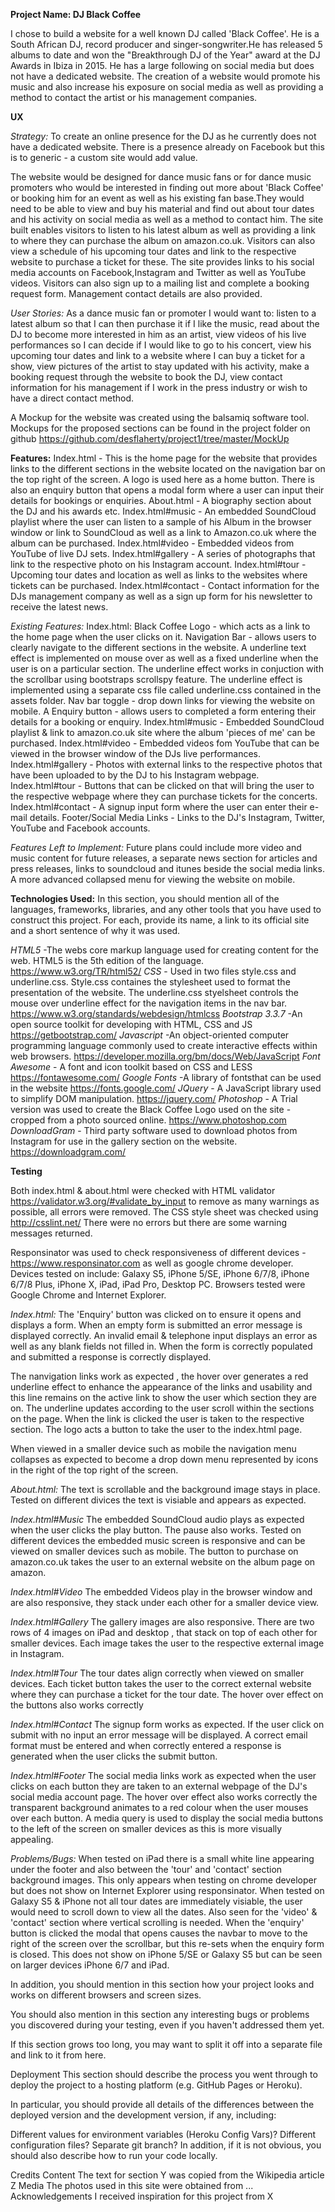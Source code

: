 **Project Name: DJ Black Coffee**

I chose to build a website for a well known DJ called 'Black Coffee'. He is a South African DJ, record producer and singer-songwriter.He has released 5 albums to date and won the "Breakthrough DJ of the Year" award at the DJ Awards in Ibiza in 2015. He has a large following on social media but does not have a dedicated website. The creation of a website would promote his music and also increase his exposure on social media as well as providing a method to contact the artist or his management companies.

**UX**

*Strategy:* To create an online presence for the DJ as he currently does not have a dedicated website. There is a presence already on Facebook but this is to generic - a custom site would add value. 

The website would be designed for dance music fans or for dance music promoters who would be interested in finding out more about 'Black Coffee' or booking him for an event as well as his existing fan base.They would need to be able to view and buy his material and find out about tour dates and his activity on social media as well as a method to contact him. 
The site built enables visitors to listen to his latest album as well as providing a link to where they can purchase the album on amazon.co.uk. Visitors can also view a schedule of his upcoming tour dates and link to the respective website to purchase a ticket for these. The site provides links to his social media accounts on Facebook,Instagram and Twitter as well as YouTube videos. Visitors can also sign up to a mailing list and complete a booking request form. Management contact details are also provided.

*User Stories:*
As a dance music fan or promoter I would want to: 
listen to a latest album so that I can then purchase it if I like the music,
read about the DJ to become more interested in him as an artist,
view videos of his live performances so I can decide if I would like to go to his concert,
view his upcoming tour dates and link to a website where I can buy a ticket for a show,
view pictures of the artist to stay updated with his activity,
make a booking request through the website to book the DJ,
view contact information for his management if I work in the press industry or wish to have a direct contact method.

A Mockup for the website was created using the balsamiq software tool. Mockups for the proposed sections can be found in the project folder on github https://github.com/desflaherty/project1/tree/master/MockUp

**Features:**
Index.html - This is the home page for the website that provides links to the different sections in the website located on the navigation bar on the top right of the screen. A logo is used here as a home button. There is also an enquiry button that opens a modal form where a user can input their details for bookings or enquiries.
About.html - A biography section about the DJ and his awards etc.
Index.html#music - An embedded SoundCloud playlist where the user can listen to a sample of his Album in the browser window or link to SoundCloud as well as a link to Amazon.co.uk where the album can be purchased.
Index.html#video - Embedded videos from YouTube of live DJ sets.
Index.html#gallery - A series of photographs that link to the respective photo on his Instagram account.
Index.html#tour -Upcoming tour dates and location as well as links to the websites where tickets can be purchased.
Index.html#contact - Contact information for the DJs management company as well as a sign up form for his newsletter to receive the latest news.

*Existing Features:*
Index.html:
Black Coffee Logo  - which acts as a link to the home page when the user clicks on it.
Navigation Bar - allows users to clearly navigate to the different sections in the website. A underline text effect is implemented on mouse over as well as a fixed underline when the user is on a particular section. The underline effect works in conjuction with the scrollbar using bootstraps scrollspy feature. The underline effect is implemented using a separate css file called underline.css contained in the assets folder.
Nav bar toggle - drop down links for viewing the website on mobile.
A Enquiry button - allows users to completed a form entering their details for a booking or enquiry.
Index.html#music - Embedded SoundCloud playlist & link to amazon.co.uk site where the album 'pieces of me' can be purchased.
Index.html#video - Embedded videos fom YouTube that can be viewed in the browser window of the DJs live performances.
Index.html#gallery - Photos with external links to the respective photos that have been uploaded to by the DJ to his Instagram webpage.
Index.html#tour - Buttons that can be clicked on that will bring the user to the respective webpage where they can purchase tickets for the concerts.
Index.html#contact - A signup input form where the user can enter their e-mail details.
Footer/Social Media Links - Links to the DJ's Instagram, Twitter, YouTube and Facebook accounts.

*Features Left to Implement:*
Future plans could include more video and music content for future releases, a separate news section for articles and press releases, links to soundcloud and itunes beside the social media links. A more advanced collapsed menu for viewing the website on mobile.


**Technologies Used:**
In this section, you should mention all of the languages, frameworks, libraries, and any other tools that you have used to construct this project. For each, provide its name, a link to its official site and a short sentence of why it was used.

*HTML5* -The webs core markup language used for creating content for the web. HTML5 is the 5th edition of the language.       https://www.w3.org/TR/html52/
*CSS* - Used in two files style.css and underline.css. Style.css containes the stylesheet used to format the presentation of the website. The underline.css styelsheet controls the mouse over underline effect for the navigation items in the nav bar. https://www.w3.org/standards/webdesign/htmlcss
*Bootstrap 3.3.7* -An open source toolkit for developing with HTML, CSS and JS https://getbootstrap.com/
*Javascript* -An object-oriented computer programming language commonly used to create interactive effects within web browsers. https://developer.mozilla.org/bm/docs/Web/JavaScript
*Font Awesome* - A font and icon toolkit based on CSS and LESS https://fontawesome.com/
*Google Fonts* -A library of fontsthat can be used in the website https://fonts.google.com/
*JQuery* - A JavaScript library used to simplify DOM manipulation. https://jquery.com/
*Photoshop* -  A Trial version was used to create the Black Coffee Logo used on the site - cropped from a photo sourced online. https://www.photoshop.com
*DownloadGram* - Third party software used to download photos from Instagram for use in the gallery section on the website. https://downloadgram.com/


**Testing**

Both index.html & about.html were checked with HTML validator https://validator.w3.org/#validate_by_input to remove as many warnings as possible, all errors were removed. The CSS style sheet was checked using http://csslint.net/ There were no errors but there are some warning messages returned.

Responsinator was used to check responsiveness of different devices - https://www.responsinator.com as well as google chrome developer.
Devices tested on include: Galaxy S5, iPhone 5/SE, iPhone 6/7/8, iPhone 6/7/8 Plus, iPhone X, iPad, iPad Pro, Desktop PC. Browsers tested were Google Chrome and Internet Explorer.

*Index.html:*
The 'Enquiry' button was clicked on to ensure it opens and displays a form. When an empty form is submitted an error message is displayed correctly. An invalid email & telephone input displays an error as well as any blank fields not filled in. When the form is correctly populated and submitted a response is correctly displayed.

The nanvigation links work as expected , the hover over generates a red underline effect to enhance the appearance of the links and usability and this line remains on the active link to show the user which section they are on. The underline updates according to the user scroll within the sections on the page. When the link is clicked the user is taken to the respective section. The logo acts a button to take the user to the index.html page.

When viewed in a smaller device such as mobile the navigation menu collapses as expected to become a drop down menu represented by icons in the right of the top right of the screen.

*About.html:*
The text is scrollable and the background image stays in place. Tested on different divices the text is visiable and appears as expected.

*Index.html#Music*
The embedded SoundCloud audio plays as expected when the user clicks the play button. The pause also works. Tested on different devices the embedded music screen is responsive and can be viewed on smaller devices such as mobile. The button to purchase on amazon.co.uk takes the user to an external website on the album page on amazon.

*Index.html#Video*
The embedded Videos play in the browser window and are also responsive, they stack under each other for a smaller device view.

*Index.html#Gallery*
The gallery images are also responsive. There are two rows of 4 images on iPad and desktop , that stack on top of each other for smaller devices. Each image takes the user to the respective external image in Instagram.

*Index.html#Tour*
The tour dates align correctly when viewed on smaller devices. Each ticket button takes the user to the correct external website where they can purchase a ticket for the tour date. The hover over effect on the buttons also works correctly 

*Index.html#Contact*
The signup form works as expected. If the user click on submit with no input an error message will be displayed. A correct email format must be entered and when correctly entered a response is generated when the user clicks the submit button.

*Index.html#Footer*
The social media links work as expected when the user clicks on each button they are taken to an external webpage of the DJ's social media account page. The hover over effect also works correctly the transparent background animates to a red colour when the user mouses over each button. A media query is used to display the social media buttons to the left of the screen on smaller devices as this is more visually appealing.

*Problems/Bugs:*
When tested on iPad there is a small white line appearing under the footer and also between the 'tour' and 'contact' section background images. This only appears when testing on chrome developer but does not show on Internet Explorer using responsinator.
When tested on Galaxy S5 & iPhone not all tour dates are immediately visiable, the user would need to scroll down to view all the dates. Also seen for the 'video' & 'contact' section where vertical scrolling is needed.
When the 'enquiry' button is clicked the modal that opens causes the navbar to move to the right of the screen over the scrollbar, but this re-sets when the enquiry form is closed. This does not show on iPhone 5/SE or Galaxy S5 but can be seen on larger devices iPhone 6/7 and iPad.

In addition, you should mention in this section how your project looks and works on different browsers and screen sizes.

You should also mention in this section any interesting bugs or problems you discovered during your testing, even if you haven't addressed them yet.

If this section grows too long, you may want to split it off into a separate file and link to it from here.

Deployment
This section should describe the process you went through to deploy the project to a hosting platform (e.g. GitHub Pages or Heroku).

In particular, you should provide all details of the differences between the deployed version and the development version, if any, including:

Different values for environment variables (Heroku Config Vars)?
Different configuration files?
Separate git branch?
In addition, if it is not obvious, you should also describe how to run your code locally.

Credits
Content
The text for section Y was copied from the Wikipedia article Z
Media
The photos used in this site were obtained from ...
Acknowledgements
I received inspiration for this project from X
